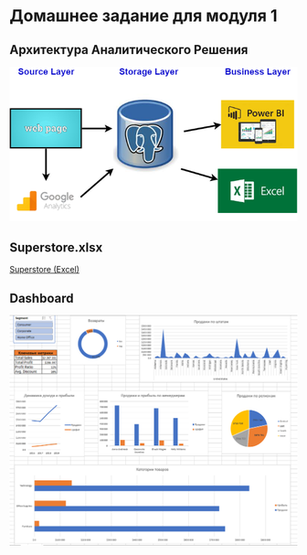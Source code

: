 # Домашнее задание для модуля 1

## Aрхитектура Аналитического Решения

![Aрхитектура Аналитического Решения](https://github.com/Oleg-I/data-learn/blob/80f4cd8681e1396f66817837de62a843c9934c34/de101/module01/%D0%90%D1%80%D1%85%D0%B8%D1%82%D0%B5%D0%BA%D1%82%D1%83%D1%80%D0%B0%20%D0%90%D0%BD%D0%B0%D0%BB%D0%B8%D1%82%D0%B8%D1%87%D0%B5%D1%81%D0%BA%D0%BE%D0%B3%D0%BE%20%D0%A0%D0%B5%D1%88%D0%B5%D0%BD%D0%B8%D1%8F.png)

## Superstore.xlsx

[Superstore (Excel)](https://github.com/Oleg-I/data-learn/blob/a9c5206c3277c7772a15ce50d257f250f4505b4f/de101/module01/Superstore.xlsx)

## Dashboard

![Dashboard](https://github.com/Oleg-I/data-learn/blob/ec245893a106b11d99d5f5ee14d70d873c5a41a3/de101/module01/Superstore.png)
